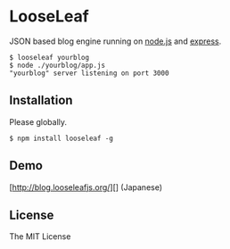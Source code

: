 # LooseLeaf

JSON based blog engine running on [node.js][] and [express][].

	$ looseleaf yourblog
	$ node ./yourblog/app.js
	"yourblog" server listening on port 3000

[node.js]: http://nodejs.org/
[express]: http://expressjs.com/

## Installation

Please globally.

	$ npm install looseleaf -g

## Demo

[http://blog.looseleafjs.org/][] (Japanese)

[http://blog.looseleafjs.org/]: http://blog.looseleafjs.org/

## License 

The MIT License

